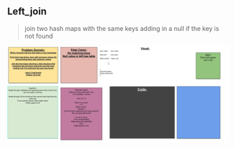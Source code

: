 ## Left_join
> join two hash maps with the same keys adding in a null if the key is not found

![whiteboard](wb_join.jpg)